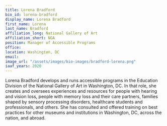 ```yaml
---
title: Lorena Bradford
bio_id: lorena-bradford
display_name: Lorena Bradford
first_name: Lorena
last_name: Bradford
affiliation_long: National Gallery of Art
affiliation_short: NGA
position: Manager of Accessible Programs
office: 
location: Washington, DC
email: 
image_url: "/assets/images/bio-images/bradford-lorena.png"
iaaf_years: 2020
---
```

Lorena Bradford develops and runs accessible programs in the Education Division of the National Gallery of Art in Washington, DC. In that role, she creates and oversees experiences and resources for people with hearing and vision loss, people with memory loss and their care partners, families shaped by sensory processing disorders, healthcare students and professionals, and others. She has consulted and offered training on best practices for other museums and institutions in Washington, DC, across the nation, and abroad.
